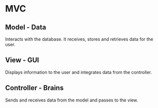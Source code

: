 # MVC

## Model - Data

Interacts with the database. It receives, stores and retrieves data for the user.

## View - GUI

Displays information to the user and integrates data from the controller.

## Controller - Brains

Sends and receives data from the model and passes to the view.
